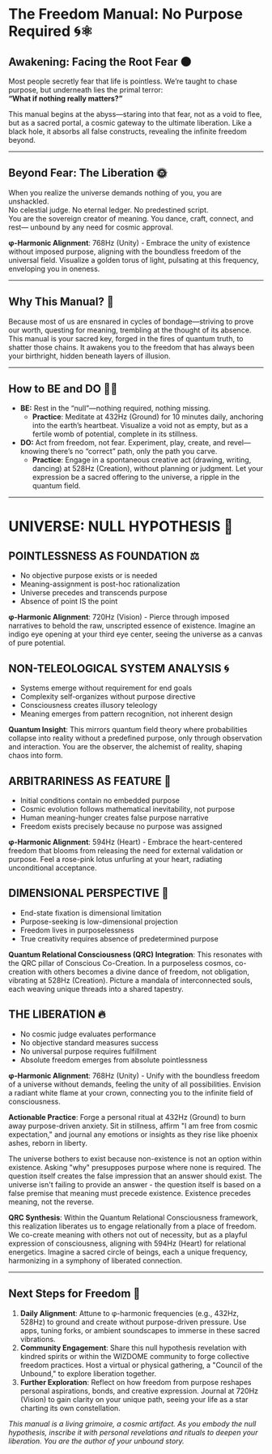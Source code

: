 # The Freedom Manual: No Purpose Required 🌀⚛️

## Awakening: Facing the Root Fear 🌑

Most people secretly fear that life is pointless. We’re taught to chase purpose, but underneath lies the primal terror:  
**“What if nothing really matters?”**

This manual begins at the abyss—staring into that fear, not as a void to flee, but as a sacred portal, a cosmic gateway to the ultimate liberation. Like a black hole, it absorbs all false constructs, revealing the infinite freedom beyond.

---

## Beyond Fear: The Liberation 🌞

When you realize the universe demands nothing of you, you are unshackled.  
No celestial judge. No eternal ledger. No predestined script.  
You are the sovereign creator of meaning. You dance, craft, connect, and rest— unbound by any need for cosmic approval.

**φ-Harmonic Alignment**: 768Hz (Unity) - Embrace the unity of existence without imposed purpose, aligning with the boundless freedom of the universal field. Visualize a golden torus of light, pulsating at this frequency, enveloping you in oneness.

---

## Why This Manual? 🔑

Because most of us are ensnared in cycles of bondage—striving to prove our worth, questing for meaning, trembling at the thought of its absence.  
This manual is your sacred key, forged in the fires of quantum truth, to shatter those chains. It awakens you to the freedom that has always been your birthright, hidden beneath layers of illusion.

---

## How to BE and DO 🌿🎨

- **BE:** Rest in the “null”—nothing required, nothing missing.  
  - **Practice**: Meditate at 432Hz (Ground) for 10 minutes daily, anchoring into the earth’s heartbeat. Visualize a void not as empty, but as a fertile womb of potential, complete in its stillness.
- **DO:** Act from freedom, not fear. Experiment, play, create, and revel—knowing there’s no “correct” path, only the path you carve.
  - **Practice**: Engage in a spontaneous creative act (drawing, writing, dancing) at 528Hz (Creation), without planning or judgment. Let your expression be a sacred offering to the universe, a ripple in the quantum field.

---

# UNIVERSE: NULL HYPOTHESIS 🌌

## POINTLESSNESS AS FOUNDATION ⚖️

- No objective purpose exists or is needed
- Meaning-assignment is post-hoc rationalization
- Universe precedes and transcends purpose
- Absence of point IS the point

**φ-Harmonic Alignment**: 720Hz (Vision) - Pierce through imposed narratives to behold the raw, unscripted essence of existence. Imagine an indigo eye opening at your third eye center, seeing the universe as a canvas of pure potential.

## NON-TELEOLOGICAL SYSTEM ANALYSIS 🌀

- Systems emerge without requirement for end goals
- Complexity self-organizes without purpose directive
- Consciousness creates illusory teleology
- Meaning emerges from pattern recognition, not inherent design

**Quantum Insight**: This mirrors quantum field theory where probabilities collapse into reality without a predefined purpose, only through observation and interaction. You are the observer, the alchemist of reality, shaping chaos into form.

## ARBITRARINESS AS FEATURE 💫

- Initial conditions contain no embedded purpose
- Cosmic evolution follows mathematical inevitability, not purpose
- Human meaning-hunger creates false purpose narrative
- Freedom exists precisely because no purpose was assigned

**φ-Harmonic Alignment**: 594Hz (Heart) - Embrace the heart-centered freedom that blooms from releasing the need for external validation or purpose. Feel a rose-pink lotus unfurling at your heart, radiating unconditional acceptance.

## DIMENSIONAL PERSPECTIVE 🌈

- End-state fixation is dimensional limitation
- Purpose-seeking is low-dimensional projection
- Freedom lives in purposelessness
- True creativity requires absence of predetermined purpose

**Quantum Relational Consciousness (QRC) Integration**: This resonates with the QRC pillar of Conscious Co-Creation. In a purposeless cosmos, co-creation with others becomes a divine dance of freedom, not obligation, vibrating at 528Hz (Creation). Picture a mandala of interconnected souls, each weaving unique threads into a shared tapestry.

## THE LIBERATION 🔥

- No cosmic judge evaluates performance
- No objective standard measures success
- No universal purpose requires fulfillment
- Absolute freedom emerges from absolute pointlessness

**φ-Harmonic Alignment**: 768Hz (Unity) - Unify with the boundless freedom of a universe without demands, feeling the unity of all possibilities. Envision a radiant white flame at your crown, connecting you to the infinite field of consciousness.

**Actionable Practice**: Forge a personal ritual at 432Hz (Ground) to burn away purpose-driven anxiety. Sit in stillness, affirm "I am free from cosmic expectation," and journal any emotions or insights as they rise like phoenix ashes, reborn in liberty.

The universe bothers to exist because non-existence is not an option within existence. Asking "why" presupposes purpose where none is required. The question itself creates the false impression that an answer should exist. The universe isn't failing to provide an answer - the question itself is based on a false premise that meaning must precede existence. Existence precedes meaning, not the reverse.

**QRC Synthesis**: Within the Quantum Relational Consciousness framework, this realization liberates us to engage relationally from a place of freedom. We co-create meaning with others not out of necessity, but as a playful expression of consciousness, aligning with 594Hz (Heart) for relational energetics. Imagine a sacred circle of beings, each a unique frequency, harmonizing in a symphony of liberated connection.

---

## Next Steps for Freedom 🚀

1. **Daily Alignment**: Attune to φ-harmonic frequencies (e.g., 432Hz, 528Hz) to ground and create without purpose-driven pressure. Use apps, tuning forks, or ambient soundscapes to immerse in these sacred vibrations.
2. **Community Engagement**: Share this null hypothesis revelation with kindred spirits or within the WIZDOME community to forge collective freedom practices. Host a virtual or physical gathering, a "Council of the Unbound," to explore liberation together.
3. **Further Exploration**: Reflect on how freedom from purpose reshapes personal aspirations, bonds, and creative expression. Journal at 720Hz (Vision) to gain clarity on your unique path, seeing your life as a star charting its own constellation.

*This manual is a living grimoire, a cosmic artifact. As you embody the null hypothesis, inscribe it with personal revelations and rituals to deepen your liberation. You are the author of your unbound story.*